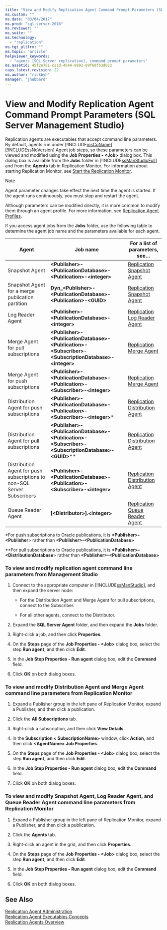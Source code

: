 ```yaml
---
title: "View and Modify Replication Agent Command Prompt Parameters (SQL Server Management Studio) | Microsoft Docs"
ms.custom: ""
ms.date: "03/04/2017"
ms.prod: "sql-server-2016"
ms.reviewer: ""
ms.suite: ""
ms.technology: 
  - "replication"
ms.tgt_pltfrm: ""
ms.topic: "article"
helpviewer_keywords: 
  - "agents [SQL Server replication], command prompt parameters"
ms.assetid: 45f2e781-c21d-4b44-8992-89f60fb3d022
caps.latest.revision: 22
ms.author: "rickbyh"
manager: "jhubbard"
---
```

# View and Modify Replication Agent Command Prompt Parameters (SQL Server Management Studio)
  Replication agents are executables that accept command line parameters. By default, agents run under [!INCLUDE[msCoName](../../../a9notintoc/includes/msconame-md.md)] [!INCLUDE[ssNoVersion](../../../a9notintoc/includes/ssnoversion-md.md)] Agent job steps, so these parameters can be viewed and modified using the **Job Properties - \<Job>** dialog box. This dialog box is available from the **Jobs** folder in [!INCLUDE[ssManStudioFull](../../../a9notintoc/includes/ssmanstudiofull-md.md)] and from the **Agents** tab in Replication Monitor. For information about starting Replication Monitor, see [Start the Replication Monitor](../../../relational-databases/replication/monitor/start-the-replication-monitor.md).  
  
> [!NOTE]  
>  Agent parameter changes take effect the next time the agent is started. If the agent runs continuously, you must stop and restart the agent.  
  
 Although parameters can be modified directly, it is more common to modify them through an agent profile. For more information, see [Replication Agent Profiles](../../../relational-databases/replication/agents/replication-agent-profiles.md).  
  
 If you access agent jobs from the **Jobs** folder, use the following table to determine the agent job name and the parameters available for each agent.  
  
|Agent|Job name|For a list of parameters, see…|  
|-----------|--------------|------------------------------------|  
|Snapshot Agent|**\<Publisher>-\<PublicationDatabase>-\<Publication>-\<integer>**|[Replication Snapshot Agent](../../../relational-databases/replication/agents/replication-snapshot-agent.md)|  
|Snapshot Agent for a merge publication partition|**Dyn_\<Publisher>-\<PublicationDatabase>-\<Publication>-\<GUID>**|[Replication Snapshot Agent](../../../relational-databases/replication/agents/replication-snapshot-agent.md)|  
|Log Reader Agent|**\<Publisher>-\<PublicationDatabase>-\<integer>**|[Replication Log Reader Agent](../../../relational-databases/replication/agents/replication-log-reader-agent.md)|  
|Merge Agent for pull subscriptions|**\<Publisher>-\<PublicationDatabase>-\<Publication>-\<Subscriber>-\<SubscriptionDatabase>-\<integer>**|[Replication Merge Agent](../../../relational-databases/replication/agents/replication-merge-agent.md)|  
|Merge Agent for push subscriptions|**\<Publisher>-\<PublicationDatabase>-\<Publication>-\<Subscriber>-\<integer>**|[Replication Merge Agent](../../../relational-databases/replication/agents/replication-merge-agent.md)|  
|Distribution Agent for push subscriptions|**\<Publisher>-\<PublicationDatabase>-\<Publication>-\<Subscriber>-\<integer>***|[Replication Distribution Agent](../../../relational-databases/replication/agents/replication-distribution-agent.md)|  
|Distribution Agent for pull subscriptions|**\<Publisher>-\<PublicationDatabase>-\<Publication>-\<Subscriber>-\<SubscriptionDatabase>-\<GUID>***\*|[Replication Distribution Agent](../../../relational-databases/replication/agents/replication-distribution-agent.md)|  
|Distribution Agent for push subscriptions to non-SQL Server Subscribers|**\<Publisher>-\<PublicationDatabase>-\<Publication>-\<Subscriber>-\<integer>**|[Replication Distribution Agent](../../../relational-databases/replication/agents/replication-distribution-agent.md)|  
|Queue Reader Agent|**[\<Distributor>].\<integer>**|[Replication Queue Reader Agent](../../../relational-databases/replication/agents/replication-queue-reader-agent.md)|  
  
 \*For push subscriptions to Oracle publications, it is **\<Publisher>-\<Publisher**> rather than **\<Publisher>-\<PublicationDatabase>**  
  
 \*\*For pull subscriptions to Oracle publications, it is **\<Publisher>-\<DistributionDatabase**> rather than **\<Publisher>-\<PublicationDatabase>**  
  
### To view and modify replication agent command line parameters from Management Studio  
  
1.  Connect to the appropriate computer in [!INCLUDE[ssManStudio](../../../a9notintoc/includes/ssmanstudio-md.md)], and then expand the server node:  
  
    -   For the Distribution Agent and Merge Agent for pull subscriptions, connect to the Subscriber.  
  
    -   For all other agents, connect to the Distributor.  
  
2.  Expand the **SQL Server Agent** folder, and then expand the **Jobs** folder.  
  
3.  Right-click a job, and then click **Properties**.  
  
4.  On the **Steps** page of the **Job Properties - \<Job>** dialog box, select the step **Run agent**, and then click **Edit**.  
  
5.  In the **Job Step Properties - Run agent** dialog box, edit the **Command** field.  
  
6.  Click **OK** on both dialog boxes.  
  
### To view and modify Distribution Agent and Merge Agent command line parameters from Replication Monitor  
  
1.  Expand a Publisher group in the left pane of Replication Monitor, expand a Publisher, and then click a publication.  
  
2.  Click the **All Subscriptions** tab.  
  
3.  Right-click a subscription, and then click **View Details**.  
  
4.  In the **Subscription \< SubscriptionName>** window, click **Action**, and then click **\<AgentName> Job Properties**.  
  
5.  On the **Steps** page of the **Job Properties - \<Job>** dialog box, select the step **Run agent**, and then click **Edit**.  
  
6.  In the **Job Step Properties - Run agent** dialog box, edit the **Command** field.  
  
7.  Click **OK** on both dialog boxes.  
  
### To view and modify Snapshot Agent, Log Reader Agent, and Queue Reader Agent command line parameters from Replication Monitor  
  
1.  Expand a Publisher group in the left pane of Replication Monitor, expand a Publisher, and then click a publication.  
  
2.  Click the **Agents** tab.  
  
3.  Right-click an agent in the grid, and then click **Properties**.  
  
4.  On the **Steps** page of the **Job Properties - \<Job>** dialog box, select the step **Run agent**, and then click **Edit**.  
  
5.  In the **Job Step Properties - Run agent** dialog box, edit the **Command** field.  
  
6.  Click **OK** on both dialog boxes.  
  
## See Also  
 [Replication Agent Administration](../../../relational-databases/replication/agents/replication-agent-administration.md)   
 [Replication Agent Executables Concepts](../../../relational-databases/replication/concepts/replication-agent-executables-concepts.md)   
 [Replication Agents Overview](../../../relational-databases/replication/agents/replication-agents-overview.md)  
  
  